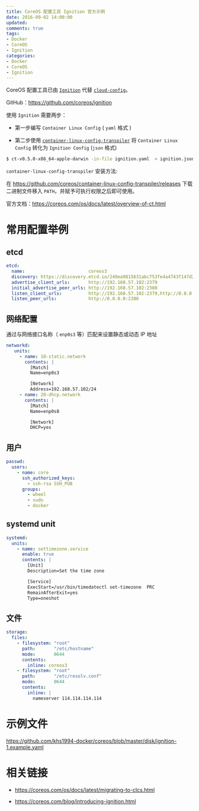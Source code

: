 ```yaml
---
title: CoreOS 配置工具 Ignition 官方示例
date: 2016-09-02 14:00:00
updated:
comments: true
tags:
- Docker
- CoreOS
- Ignition
categories:
- Docker
- CoreOS
- Ignition
---
```


CoreOS 配置工具已由 [`Ignition`](https://github.com/coreos/ignition) 代替 [`cloud-config`](https://github.com/coreos/coreos-cloudinit)。

GitHub：https://github.com/coreos/ignition

<!--more-->

使用 `Ignition` 需要两步：

* 第一步编写 `Container Linux Config` ( `yaml` 格式 )

* 第二步使用 [`container-linux-config-transpiler`](https://github.com/coreos/container-linux-config-transpiler/releases) 将 `Container Linux Config` 转化为 `Ignition Config` (`json` 格式)

```bash
$ ct-v0.5.0-x86_64-apple-darwin -in-file ignition.yaml  > ignition.json
```

`container-linux-config-transpiler` 安装方法:

在 https://github.com/coreos/container-linux-config-transpiler/releases 下载二进制文件移入 `PATH`，并赋予可执行权限之后即可使用。

官方文档：https://coreos.com/os/docs/latest/overview-of-ct.html

# 常用配置举例

## etcd

```yaml
etcd:
  name:                        coreos3
  discovery: https://discovery.etcd.io/249ea9815631abc753fe4a4743f147d2
  advertise_client_urls:       http://192.168.57.102:2379
  initial_advertise_peer_urls: http://192.168.57.102:2380
  listen_client_urls:          http://192.168.57.102:2379,http://0.0.0.0:4001
  listen_peer_urls:            http://0.0.0.0:2380
```

## 网络配置

通过与网络接口名称（ `enp0s3` 等）匹配来设置静态或动态 IP 地址

```yaml
networkd:
   units:
     - name: 10-static.network
       contents: |
         [Match]
         Name=enp0s3

         [Network]
         Address=192.168.57.102/24
     - name: 20-dhcp.network
       contents: |
         [Match]
         Name=enp0s8

         [Network]
         DHCP=yes
```

## 用户

```yaml
passwd:
  users:
    - name: core
      ssh_authorized_keys:
        - ssh-rsa SSH_PUB
      groups:
        - wheel
        - sudo
        - docker
```

## systemd unit

```yaml
systemd:
  units:
    - name: settimezone.service
      enable: true
      contents: |
        [Unit]
        Description=Set the time zone

        [Service]
        ExecStart=/usr/bin/timedatectl set-timezone  PRC
        RemainAfterExit=yes
        Type=oneshot
```

## 文件

```yaml
storage:
  files:
    - filesystem: "root"
      path:       "/etc/hostname"
      mode:       0644
      contents:
        inline: coreos3
    - filesystem: "root"
      path:       "/etc/resolv.conf"
      mode:       0644
      contents:
        inline: |
          nameserver 114.114.114.114
```

# 示例文件

https://github.com/khs1994-docker/coreos/blob/master/disk/ignition-1.example.yaml

# 相关链接

* https://coreos.com/os/docs/latest/migrating-to-clcs.html

* https://coreos.com/blog/introducing-ignition.html
